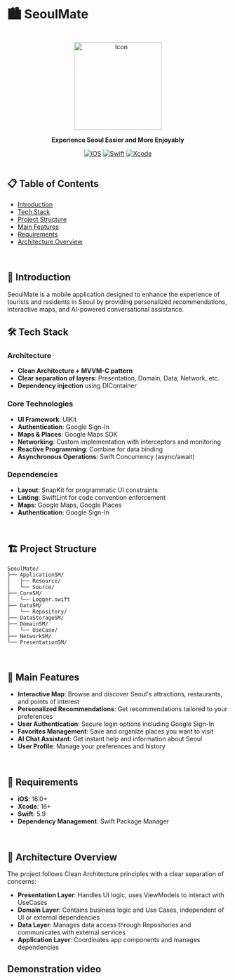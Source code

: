 # 🏙️ SeoulMate

<div align="center">

  <br>
  
  <img src="https://github.com/user-attachments/assets/a361977f-a40f-45f4-ae28-66e190d45b7d" alt="Icon" width="200" height="200">  

  <br>
  
  **Experience Seoul Easier and More Enjoyably**
  
  [![iOS](https://img.shields.io/badge/iOS-15.0%2B-blue.svg)](https://www.apple.com/ios/)
  [![Swift](https://img.shields.io/badge/Swift-5.9-orange.svg)](https://swift.org)
  [![Xcode](https://img.shields.io/badge/Xcode-16%2B-blue.svg)](https://developer.apple.com/xcode/)  
  <br>
  
</div>

## 📋 Table of Contents
- [Introduction](#-introduction)
- [Tech Stack](#️-tech-stack)
- [Project Structure](#-project-structure)
- [Main Features](#-main-features)
- [Requirements](#-requirements)
- [Architecture Overview](#-architecture-overview)

<br>

## 🌟 Introduction
SeoulMate is a mobile application designed to enhance the experience of tourists and residents in Seoul by providing personalized recommendations, interactive maps, and AI-powered conversational assistance.
<br>

## 🛠️ Tech Stack

### Architecture
- **Clean Architecture + MVVM-C pattern**
- **Clear separation of layers**: Presentation, Domain, Data, Network, etc.
- **Dependency injection** using DIContainer

### Core Technologies
- **UI Framework**: UIKit
- **Authentication**: Google Sign-In
- **Maps & Places**: Google Maps SDK
- **Networking**: Custom implementation with interceptors and monitoring
- **Reactive Programming**: Combine for data binding
- **Asynchronous Operations**: Swift Concurrency (async/await)

### Dependencies
- **Layout**: SnapKit for programmatic UI constraints
- **Linting**: SwiftLint for code convention enforcement
- **Maps**: Google Maps, Google Places
- **Authentication**: Google Sign-In

<br>

## 🏗️ Project Structure
```
SeoulMate/
├── ApplicationSM/
│   ├── Resource/
│   └── Source/
├── CoreSM/
│   └── Logger.swift
├── DataSM/
│   └── Repository/
├── DataStorageSM/
├── DomainSM/
│   └── UseCase/
├── NetworkSM/
└── PresentationSM/
```

<br>

## 🌟 Main Features
- **Interactive Map**: Browse and discover Seoul's attractions, restaurants, and points of interest
- **Personalized Recommendations**: Get recommendations tailored to your preferences
- **User Authentication**: Secure login options including Google Sign-In
- **Favorites Management**: Save and organize places you want to visit
- **AI Chat Assistant**: Get instant help and information about Seoul
- **User Profile**: Manage your preferences and history

<br>

## 📱 Requirements
- **iOS**: 16.0+
- **Xcode**: 16+
- **Swift**: 5.9
- **Dependency Management**: Swift Package Manager

<br>

## 🧩 Architecture Overview
The project follows Clean Architecture principles with a clear separation of concerns:

- **Presentation Layer**: Handles UI logic, uses ViewModels to interact with UseCases
- **Domain Layer**: Contains business logic and Use Cases, independent of UI or external dependencies
- **Data Layer**: Manages data access through Repositories and communicates with external services
- **Application Layer**: Coordinates app components and manages dependencies

## Demonstration video
